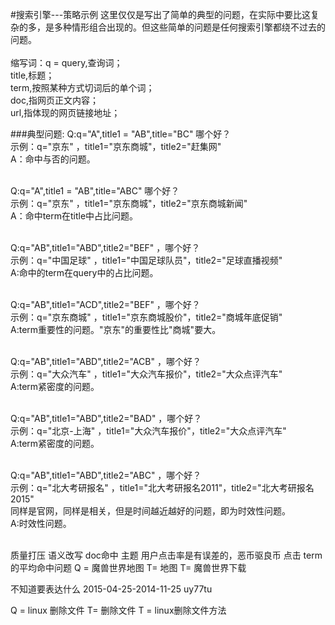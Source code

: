 #搜索引擎---策略示例
这里仅仅是写出了简单的典型的问题，在实际中要比这复杂的多，是多种情形组合出现的。但这些简单的问题是任何搜索引擎都绕不过去的问题。<br>
<br>
缩写词：q = query,查询词；<br>
 title,标题；<br>
term,按照某种方式切词后的单个词；<br>
doc,指网页正文内容；<br>
url,指体现的网页链接地址；<br>

###典型问题:
Q:q="A",title1 = "AB",title="BC"
哪个好？<br>
示例：q="京东" ，title1="京东商城"，title2="赶集网"<br>
A：命中与否的问题。<br>
<br>

Q:q="A",title1 = "AB",title="ABC"
哪个好？<br>
示例：q="京东" ，title1="京东商城"，title2="京东商城新闻"<br>
A：命中term在title中占比问题。<br>
<br>

Q:q="AB",title1="ABD",title2="BEF"
，哪个好？<br>
示例：q="中国足球" ，title1="中国足球队员"，title2="足球直播视频"<br>
A:命中的term在query中的占比问题。<br>
<br>

Q:q="AB",title1="ACD",title2="BEF"
，哪个好？<br>
示例：q="京东商城" ，title1="京东商城股价"，title2="商城年底促销"<br>
A:term重要性的问题。"京东"的重要性比"商城"要大。<br>
<br>

Q:q="AB",title1="ABD",title2="ACB"
，哪个好？<br>
示例：q="大众汽车" ，title1="大众汽车报价"，title2="大众点评汽车"<br>
A:term紧密度的问题。<br>
<br>

Q:q="AB",title1="ABD",title2="BAD"
，哪个好？<br>
示例：q="北京-上海" ，title1="大众汽车报价"，title2="大众点评汽车"<br>
A:term紧密度的问题。<br>
<br>

Q:q="AB",title1="ABD",title2="ABC"
，哪个好？<br>
示例：q="北大考研报名" ，title1="北大考研报名2011"，title2="北大考研报名2015"<br>
同样是官网，同样是相关，但是时间越近越好的问题，即为时效性问题。<br>
A:时效性问题。<br>
<br>



质量打压
语义改写
doc命中
主题
用户点击率是有误差的，恶币驱良币
点击
term的平均命中问题
Q = 魔兽世界地图
T= 地图  T= 魔兽世界下载


不知道要表达什么
2015-04-25-2014-11-25
uy77tu

Q = linux 删除文件
T= 删除文件 T = linux删除文件方法